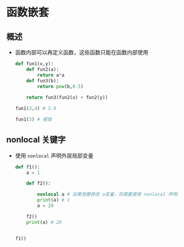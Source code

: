 # 函数嵌套

## 概述

+ 函数内部可以再定义函数，这些函数只能在函数内部使用

  ```py
  def fun1(x,y):
      def fun2(a):
          return a*a
      def fun3(b):
          return pow(b,0.5)
      
      return fun3(fun2(x) + fun2(y))

  fun1(3,4) # 5.0

  fun1(3) # 报错
  ```

## nonlocal 关键字

+ 使用 `nonlocal` 声明外层局部变量

  ```py
  def f1():
      a = 1

      def f2():

          nonlocal a # 如果想要修改 a变量，则需要使用 nonlocal 声明
          print(a) # 1
          a = 20

      f2()
      print(a) # 20


  f1()
  ```
